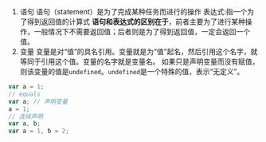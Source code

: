 1. 语句
语句（statement）是为了完成某种任务而进行的操作
表达式:指一个为了得到返回值的计算式
**语句和表达式的区别在于**，前者主要为了进行某种操作，一般情况下不需要返回值；后者则是为了得到返回值，一定会返回一个值。
2. 变量
变量是对“值”的具名引用。变量就是为“值”起名，然后引用这个名字，就等同于引用这个值。变量的名字就是变量名。
如果只是声明变量而没有赋值，则该变量的值是`undefined`。`undefined`是一个特殊的值，表示“无定义”。
```js
var a = 1;
// equals
var a; // 声明变量
a = 1;
// 连续声明
var a, b;
var a = 1, b = 2;
```
